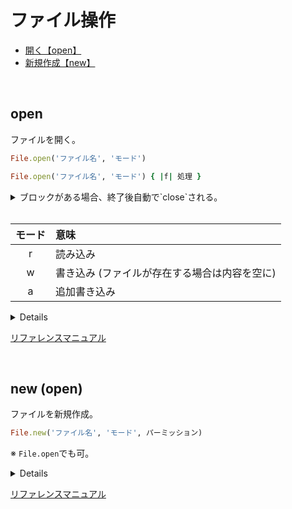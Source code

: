 # ファイル操作

- [開く【open】](#open)
- [新規作成【new】](#new)

<br>

<span id='open'></span>
## open

ファイルを開く。

```ruby
File.open('ファイル名', 'モード')

File.open('ファイル名', 'モード') { |f| 処理 }
```

<details><summary>ブロックがある場合、終了後自動で`close`される。</summary>

```ruby
# ブロックなし
file = File.open('test.txt', 'r')

p file  # => #<File:test.txt>

file.close

p file # => #<File:test.txt (closed)>
```

```ruby
# ブロックあり
file = File.open('test.txt', 'r') { |f| p f }  # => #<File:test.txt>

p file  # => #<File:test.txt (closed)>
```

</details>

<br>

| モード | 意味 |
|:------:|:-----|
| r | 読み込み |
| w | 書き込み (ファイルが存在する場合は内容を空に) |
| a | 追加書き込み |

<details>

```txt
# test.txt
Hello
```

<br>

**`r` (読み込み)**

```ruby
file = File.open('test.txt', 'r')

content = file.read

file.close

puts content  # => Hello
```

```ruby
# 書き込みは不可
file = File.open('test.txt', 'r')

file.write('World')  # => IOError (not opened for writing)
```

<br>

**`w` (書き込み)**

ファイル内は空になる。

```ruby
file = File.open('test.txt', 'w')

file.write('World')

file.close
```

```txt
# test.txt
World
```

```ruby
# 読み込みは不可
file = File.open('test.txt', 'w')

file.read  # => IOError (not opened for reading)
```

</details>

[リファレンスマニュアル](https://docs.ruby-lang.org/ja/latest/method/Kernel/m/open.html)

<br>

<span id='new'></span>
## new (open)

ファイルを新規作成。

```ruby
File.new('ファイル名', 'モード', パーミッション)
```

※ `File.open`でも可。

<details>

```ruby
File.new('test.txt', 'r')  # => #<File:test.txt>
```

</details>

[リファレンスマニュアル](https://docs.ruby-lang.org/ja/latest/method/File/s/new.html)

